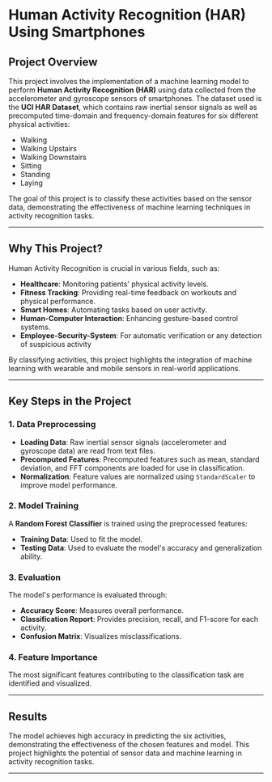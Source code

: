 # Human Activity Recognition (HAR) Using Smartphones  

## Project Overview  
This project involves the implementation of a machine learning model to perform **Human Activity Recognition (HAR)** using data collected from the accelerometer and gyroscope sensors of smartphones. The dataset used is the **UCI HAR Dataset**, which contains raw inertial sensor signals as well as precomputed time-domain and frequency-domain features for six different physical activities:  

- Walking  
- Walking Upstairs  
- Walking Downstairs  
- Sitting  
- Standing  
- Laying  

The goal of this project is to classify these activities based on the sensor data, demonstrating the effectiveness of machine learning techniques in activity recognition tasks.

---

## Why This Project?  
Human Activity Recognition is crucial in various fields, such as:  
- **Healthcare**: Monitoring patients' physical activity levels.  
- **Fitness Tracking**: Providing real-time feedback on workouts and physical performance.  
- **Smart Homes**: Automating tasks based on user activity.  
- **Human-Computer Interaction**: Enhancing gesture-based control systems.
- **Employee-Security-System**: For automatic verification or any detection of suspicious activity

By classifying activities, this project highlights the integration of machine learning with wearable and mobile sensors in real-world applications.

---

## Key Steps in the Project  

### 1. Data Preprocessing  
- **Loading Data**: Raw inertial sensor signals (accelerometer and gyroscope data) are read from text files.  
- **Precomputed Features**: Precomputed features such as mean, standard deviation, and FFT components are loaded for use in classification.  
- **Normalization**: Feature values are normalized using `StandardScaler` to improve model performance.  

### 2. Model Training  
A **Random Forest Classifier** is trained using the preprocessed features:  
- **Training Data**: Used to fit the model.  
- **Testing Data**: Used to evaluate the model's accuracy and generalization ability.  

### 3. Evaluation  
The model's performance is evaluated through:  
- **Accuracy Score**: Measures overall performance.  
- **Classification Report**: Provides precision, recall, and F1-score for each activity.  
- **Confusion Matrix**: Visualizes misclassifications.  

### 4. Feature Importance  
The most significant features contributing to the classification task are identified and visualized.

---

## Results  
The model achieves high accuracy in predicting the six activities, demonstrating the effectiveness of the chosen features and model. This project highlights the potential of sensor data and machine learning in activity recognition tasks.  

---
